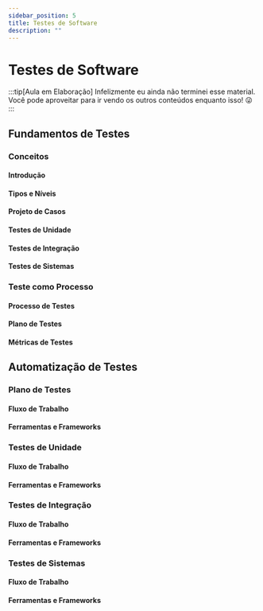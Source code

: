 ```yaml
---
sidebar_position: 5
title: Testes de Software
description: "" 
---
```


# Testes de Software

:::tip[Aula em Elaboração]
Infelizmente eu ainda não terminei esse material. Você pode aproveitar para ir vendo os outros conteúdos enquanto isso! 😜
:::

## Fundamentos de Testes

### Conceitos

#### Introdução

#### Tipos e Níveis

#### Projeto de Casos

#### Testes de Unidade

#### Testes de Integração

#### Testes de Sistemas

### Teste como Processo

#### Processo de Testes

#### Plano de Testes

#### Métricas de Testes

## Automatização de Testes

### Plano de Testes

#### Fluxo de Trabalho

#### Ferramentas e Frameworks

### Testes de Unidade

#### Fluxo de Trabalho

#### Ferramentas e Frameworks

### Testes de Integração

#### Fluxo de Trabalho

#### Ferramentas e Frameworks

### Testes de Sistemas

#### Fluxo de Trabalho

#### Ferramentas e Frameworks

